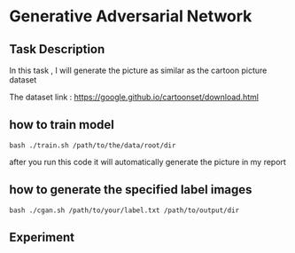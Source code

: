 # Generative Adversarial Network

## Task Description
In this task , I will generate the picture as similar as the cartoon picture dataset

The dataset link : https://google.github.io/cartoonset/download.html

## how to train model

```
bash ./train.sh /path/to/the/data/root/dir 
```
after you run this code
it will automatically generate the picture in my report

## how to generate the specified label images

```
bash ./cgan.sh /path/to/your/label.txt /path/to/output/dir
```

## Experiment 
